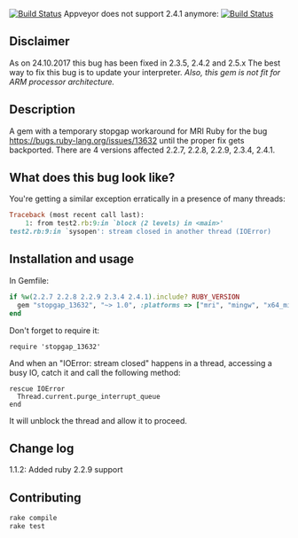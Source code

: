 [![Build Status](https://secure.travis-ci.org/NickolasVashchenko/stopgap_13632.svg)](http://travis-ci.org/NickolasVashchenko/stopgap_13632)
Appveyor does not support 2.4.1 anymore:
[![Build Status](https://ci.appveyor.com/api/projects/status/cqgu4tce6of44c9x?svg=true)](https://ci.appveyor.com/api/projects/status/cqgu4tce6of44c9x?svg=true)

## Disclaimer
As on 24.10.2017 this bug has been fixed in 2.3.5, 2.4.2 and 2.5.x
The best way to fix this bug is to update your interpreter.
*Also, this gem is not fit for ARM processor architecture.*

## Description
A gem with a temporary stopgap workaround for MRI Ruby for the bug https://bugs.ruby-lang.org/issues/13632 until the proper fix gets backported.
There are 4 versions affected 2.2.7, 2.2.8, 2.2.9, 2.3.4, 2.4.1.

## What does this bug look like?
You're getting a similar exception erratically in a presence of many threads:
```ruby
Traceback (most recent call last):
    1: from test2.rb:9:in `block (2 levels) in <main>'
test2.rb:9:in `sysopen': stream closed in another thread (IOError)
```

## Installation and usage
In Gemfile:
```ruby
if %w(2.2.7 2.2.8 2.2.9 2.3.4 2.4.1).include? RUBY_VERSION
  gem "stopgap_13632", "~> 1.0", :platforms => ["mri", "mingw", "x64_mingw"]
end

```
Don't forget to require it:
```
require 'stopgap_13632'
```
And when an "IOError: stream closed" happens in a thread, accessing a busy IO, catch it and call the following method:
```
rescue IOError
  Thread.current.purge_interrupt_queue
end
```
It will unblock the thread and allow it to proceed.

## Change log
1.1.2: Added ruby 2.2.9 support

## Contributing
```bash
rake compile
rake test
```
